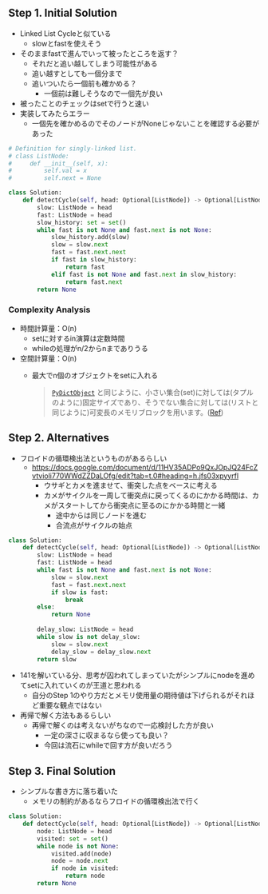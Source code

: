 ## Step 1. Initial Solution

- Linked List Cycleと似ている
    - slowとfastを使えそう
- そのままfastで進んでいって被ったところを返す？
    - それだと追い越してしまう可能性がある
    - 追い越すとしても一個分まで
    - 追いついたら一個前も確かめる？
        - 一個前は難しそうなので一個先が良い
- 被ったことのチェックはsetで行うと速い
- 実装してみたらエラー
    - 一個先を確かめるのでそのノードがNoneじゃないことを確認する必要があった

```python
# Definition for singly-linked list.
# class ListNode:
#     def __init__(self, x):
#         self.val = x
#         self.next = None

class Solution:
    def detectCycle(self, head: Optional[ListNode]) -> Optional[ListNode]:
        slow: ListNode = head
        fast: ListNode = head
        slow_history: set = set()
        while fast is not None and fast.next is not None:
            slow_history.add(slow)
            slow = slow.next
            fast = fast.next.next
            if fast in slow_history:
                return fast
            elif fast is not None and fast.next in slow_history:
                return fast.next
        return None
```

### Complexity Analysis

- 時間計算量：O(n)
    - setに対するin演算は定数時間
    - whileの処理がn/2からnまでありうる
- 空間計算量：O(n)
    - 最大でn個のオブジェクトをsetに入れる
        
        > [`PyDictObject`](https://docs.python.org/ja/3.13/c-api/dict.html#c.PyDictObject) と同じように、小さい集合(set)に対しては(タプルのように)固定サイズであり、そうでない集合に対しては(リストと同じように)可変長のメモリブロックを用います。([Ref](https://docs.python.org/ja/3.13/c-api/set.html#set-objects))
        > 

## Step 2. Alternatives

- フロイドの循環検出法というものがあるらしい
    - https://docs.google.com/document/d/11HV35ADPo9QxJOpJQ24FcZvtvioli770WWdZZDaLOfg/edit?tab=t.0#heading=h.jfs03xpyyrfl
        - ウサギとカメを進ませて、衝突した点をベースに考える
        - カメがサイクルを一周して衝突点に戻ってくるのにかかる時間は、カメがスタートしてから衝突点に至るのにかかる時間と一緒
            - 途中からは同じノードを進む
            - 合流点がサイクルの始点

```python
class Solution:
    def detectCycle(self, head: Optional[ListNode]) -> Optional[ListNode]:
        slow: ListNode = head
        fast: ListNode = head
        while fast is not None and fast.next is not None:
            slow = slow.next
            fast = fast.next.next
            if slow is fast:
                break
        else:
            return None
        
        delay_slow: ListNode = head
        while slow is not delay_slow:
            slow = slow.next
            delay_slow = delay_slow.next
        return slow
```

- 141を解いている分、思考が囚われてしまっていたがシンプルにnodeを進めてsetに入れていくのが王道と思われる
    - 自分のStep 1のやり方だとメモリ使用量の期待値は下げられるがそれほど重要な観点ではない
- 再帰で解く方法もあるらしい
    - 再帰で解くのは考えないがちなので一応検討した方が良い
        - 一定の深さに収まるなら使っても良い？
        - 今回は流石にwhileで回す方が良いだろう

## Step 3. Final Solution

- シンプルな書き方に落ち着いた
    - メモリの制約があるならフロイドの循環検出法で行く

```python
class Solution:
    def detectCycle(self, head: Optional[ListNode]) -> Optional[ListNode]:
        node: ListNode = head
        visited: set = set()
        while node is not None:
            visited.add(node)
            node = node.next
            if node in visited:
                return node
        return None
```
